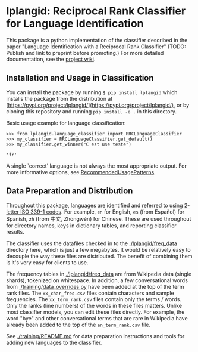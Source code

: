 # lplangid: Reciprocal Rank Classifier for Language Identification

This package is a python implementation of the classifier described in the paper "Language Identification with a Reciprocal Rank Classifier" (TODO: Publish and link to preprint before promoting.) For more detailed documentation, see the [project wiki](https://github.com/LivePersonInc/lplangid/wiki).

## Installation and Usage in Classification

You can install the package by running `$ pip install lplangid` which installs the package from the distribution at [https://pypi.org/project/lplangid/](https://pypi.org/project/lplangid/), 
or by cloning this repository and running `pip install -e .` in this directory. 

Basic usage example for language classification:

```
>>> from lplangid.language_classifier import RRCLanguageClassifier
>>> my_classifier = RRCLanguageClassifier.get_default()
>>> my_classifier.get_winner("C'est use teste")

'fr'
``` 

A single `correct' language is not always the most appropriate output. For more informative options, see [RecommendedUsagePatterns](https://github.com/LivePersonInc/lplangid/wiki/RecommendedUsagePatterns).

## Data Preparation and Distribution

Throughout this package, languages are identified and referred to using 
[2-letter ISO 339-1 codes](https://en.wikipedia.org/wiki/List_of_ISO_639-1_codes). For example, `en` for English,
`es` (from Español) for Spanish, `zh` (from 中文, Zhōngwén) for Chinese. These are used throughout for directory names,
keys in dictionary tables, and reporting classifier results. 

The classifier uses the datafiles checked in to the [./lplangid/freq_data](./lplangid/freq_data) directory here, which is just a few megabytes.
It would be relatively easy to decouple the way these files are distributed. The benefit of combining them is it's
very easy for clients to use. 

The frequency tables in [./lplangid/freq_data](./lplangid/freq_data) are from Wikipedia data (single shards), tokenized on whitespace.
In addition, a few conversational words from [./training/data_overrides.py](./training/data_overrides.py) have been added at the top of the 
term rank files.
The `xx_char_freq.csv` files contain characters and sample frequencies. The `xx_term_rank.csv` files contain
only the terms / words. Only the ranks (line numbers) of the words in these files matters.
Unlike most classifier models, you can edit these files directly. For example, the word "bye" and other conversational
terms that are rare in Wikipedia have already been added to the top of the `en_term_rank.csv` file.

See [./training/README.md]([./training/README.md) for data preparation instructions and tools for adding new languages to the classifier.

